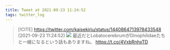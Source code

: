 ```yaml
---
title: Tweet at 2021-09-23 11:24:52
tags: twitter_log
---
```


> [!CITE] https://twitter.com/kaisekiriu/status/1440864713978433548 (2021-09-23 11:24:52)
> ![](https://twitter.com/kaisekiriu/status/1440864713978433548)
> 最近だとLobatocerebrumがDinophilidaeたちと一緒になるという話もありますね。
> https://t.co/4VxbRnhxTD
